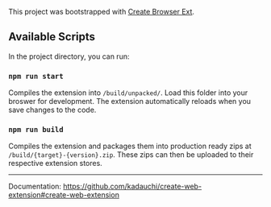 This project was bootstrapped with [Create Browser Ext](https://github.com/kadauchi/create-web-extension).

## Available Scripts

In the project directory, you can run:

### `npm run start`

Compiles the extension into `/build/unpacked/`. Load this folder into your broswer for development. The extension automatically reloads when you save changes to the code.

### `npm run build`

Compiles the extension and packages them into production ready zips at `/build/{target}-{version}.zip`. These zips can then be uploaded to their respective extension stores.

---

Documentation: https://github.com/kadauchi/create-web-extension#create-web-extension
